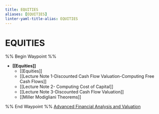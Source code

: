 ```yaml
---
title: EQUITIES
aliases: [EQUITIES]
linter-yaml-title-alias: EQUITIES
---
```

# EQUITIES

%% Begin Waypoint %%

- **[[Equities]]**
	- [[Equities]]
	- [[Lecture Note 1-Discounted Cash Flow Valuation-Computing Free Cash Flows]]
	- [[Lecture Note 2- Computing Cost of Capital]]
	- [[Lecture Note 3-Discounted Cash Flow Valuation]]
	- [[Miller Modigliani Theorems]]

%% End Waypoint %%
[Advanced Financial Analysis and Valuation](Advanced%20Financial%20Analysis%20and%20Valuation.md)
